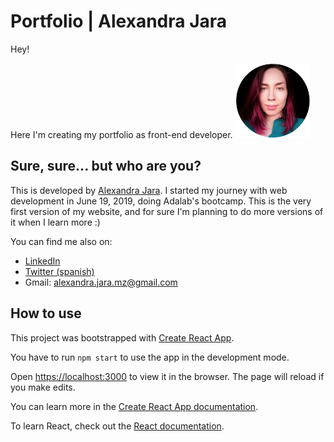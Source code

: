 # Portfolio | Alexandra Jara

Hey!

Here I'm creating my portfolio as front-end developer. <img src="./src/assets/images/alex-1.png" alt="Portrait of Alexandra Jara" height="120px">

## Sure, sure... but who are you? ##

This is developed by [Alexandra Jara](https://github.com/alexandrajaramz). I started my journey with web development in June 19, 2019, doing Adalab's bootcamp. This is the very first version of my website, and for sure I'm planning to do more versions of it when I learn more :)

You can find me also on: 

- [LinkedIn](https://www.linkedin.com/in/alexandrajaramz/)
- [Twitter (spanish)](https://twitter.com/alexandrajaramz)
- Gmail: alexandra.jara.mz@gmail.com

## How to use ##

This project was bootstrapped with [Create React App](https://github.com/facebook/create-react-app).

You have to run `npm start` to use the app in the development mode. 

Open [https://localhost:3000](https://localhost:3000) to view it in the browser. The page will reload if you make edits.

You can learn more in the [Create React App documentation](https://facebook.github.io/create-react-app/docs/getting-started).

To learn React, check out the [React documentation](https://reactjs.org/).